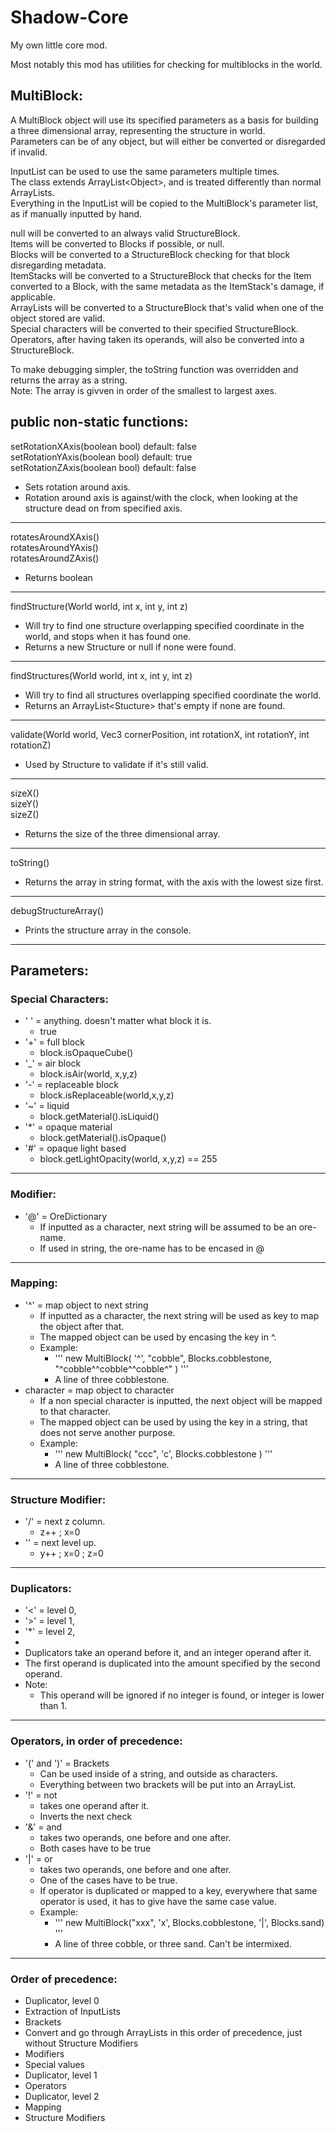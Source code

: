 # Shadow-Core
My own little core mod.

Most notably this mod has utilities for checking for multiblocks in the world.


## MultiBlock:

A MultiBlock object will use its specified parameters as a basis for building a three dimensional array, representing the structure in world.  
Parameters can be of any object, but will either be converted or disregarded if invalid.

InputList can be used to use the same parameters multiple times.  
The class extends ArrayList\<Object\>, and is treated differently than normal ArrayLists.  
Everything in the InputList will be copied to the MultiBlock's parameter list, as if manually inputted by hand.  

null will be converted to an always valid StructureBlock.  
Items will be converted to Blocks if possible, or null.  
Blocks will be converted to a StructureBlock checking for that block disregarding metadata.  
ItemStacks will be converted to a StructureBlock that checks for the Item converted to a Block, with the same metadata as the ItemStack's damage, if applicable.  
ArrayLists will be converted to a StructureBlock that's valid when one of the object stored are valid.  
Special characters will be converted to their specified StructureBlock.  
Operators, after having taken its operands, will also be converted into a StructureBlock.  

To make debugging simpler, the toString function was overridden and returns the array as a string.  
Note: The array is givven in order of the smallest to largest axes.  


## public non-static functions:

setRotationXAxis(boolean bool)  default: false  
setRotationYAxis(boolean bool)  default: true  
setRotationZAxis(boolean bool)  default: false  
  * Sets rotation around axis.  
  * Rotation around axis is against/with the clock, when looking at the structure dead on from specified axis.  

---

rotatesAroundXAxis()  
rotatesAroundYAxis()  
rotatesAroundZAxis()  
  * Returns boolean  

---

findStructure(World world, int x, int y, int z)  
  * Will try to find one structure overlapping specified coordinate in the world, and stops when it has found one.  
  * Returns a new Structure or null if none were found.  

---

findStructures(World world, int x, int y, int z)  
  * Will try to find all structures overlapping specified coordinate the world.  
  * Returns an ArrayList\<Stucture\> that's empty if none are found.  

---

validate(World world, Vec3 cornerPosition, int rotationX, int rotationY, int rotationZ)  
  * Used by Structure to validate if it's still valid.  

---

sizeX()  
sizeY()  
sizeZ()  
  * Returns the size of the three dimensional array.  

---

toString()  
  * Returns the array in string format, with the axis with the lowest size first.  

---

debugStructureArray()  
  * Prints the structure array in the console.  

---


## Parameters:  

### Special Characters:  
  * ' ' = anything. doesn\'t matter what block it is.  
    * true  
  * '+' = full block  
    * block.isOpaqueCube()  
  * '_' = air block  
    * block.isAir(world, x,y,z)  
  * '-' = replaceable block  
    * block.isReplaceable(world,x,y,z)  
  * '~' = liquid  
    * block.getMaterial().isLiquid()  
  * '*' = opaque material  
    * block.getMaterial().isOpaque()  
  * '#' = opaque light based  
    * block.getLightOpacity(world, x,y,z) == 255  
    
---

### Modifier:  
  * '@' = OreDictionary  
    * If inputted as a character, next string will be assumed to be an ore-name.    
    * If used in string, the ore-name has to be encased in @  
   
---

### Mapping:  
  * '^' = map object to next string  
    * If inputted as a character, the next string will be used as key to map the object after that.  
    * The mapped object can be used by encasing the key in ^. 
    * Example:  
      * ''' new MultiBlock( '^', "cobble", Blocks.cobblestone, "^cobble^^cobble^^cobble^" ) '''  
      * A line of three cobblestone.  
  * character = map object to character  
    * If a non special character is inputted, the next object will be mapped to that character.  
    * The mapped object can be used by using the key in a string, that does not serve another purpose.  
    * Example:  
      * ''' new MultiBlock( "ccc", 'c', Blocks.cobblestone ) '''  
      * A line of three cobblestone.  

---
    
### Structure Modifier:  
  * '/' = next z column.  
    * z++ ; x=0  
  * '\' = next level up.  
    * y++ ; x=0 ; z=0  

---

### Duplicators:  
  * '<' = level 0,  
  * '>' = level 1,  
  * '*' = level 2,  
  *          
  * Duplicators take an operand before it, and an integer operand after it.  
  * The first operand is duplicated into the amount specified by the second operand.  
  * Note:  
    * This operand will be ignored if no integer is found, or integer is lower than 1.  

---

### Operators, in order of precedence:  
  * '(' and ')' = Brackets  
    * Can be used inside of a string, and outside as characters.  
    * Everything between two brackets will be put into an ArrayList.  
  * '!' = not       
    * takes one operand after it.  
    * Inverts the next check  
  * '&' = and       
    * takes two operands, one before and one after.  
    * Both cases have to be true  
  * '|' = or        
    * takes two operands, one before and one after.  
    * One of the cases have to be true.  
    * If operator is duplicated or mapped to a key, everywhere that same operator is used, it has to give have the same case value.  
    * Example:  
      * ''' new MultiBlock("xxx", 'x', Blocks.cobblestone, '|', Blocks.sand) '''  
      * A line of three cobble, or three sand. Can't be intermixed.  

---

### Order of precedence:  
  * Duplicator, level 0  
  * Extraction of InputLists  
  * Brackets  
  * Convert and go through ArrayLists in this order of precedence, just without Structure Modifiers  
  * Modifiers  
  * Special values  
  * Duplicator, level 1  
  * Operators  
  * Duplicator, level 2  
  * Mapping  
  * Structure Modifiers  

